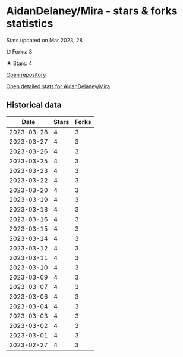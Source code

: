# AidanDelaney/Mira - stars & forks statistics

Stats updated on Mar 2023, 28

☋ Forks: 3

★ Stars: 4

[Open repository](https://github.com/AidanDelaney/Mira)

[Open detailed stats for AidanDelaney/Mira](https://reviewgithub.com/rep/AidanDelaney/Mira)

## Historical data
| Date | Stars | Forks |
|------|-------|-------|
| 2023-03-28 | 4 | 3 | 
| 2023-03-27 | 4 | 3 | 
| 2023-03-26 | 4 | 3 | 
| 2023-03-25 | 4 | 3 | 
| 2023-03-23 | 4 | 3 | 
| 2023-03-22 | 4 | 3 | 
| 2023-03-20 | 4 | 3 | 
| 2023-03-19 | 4 | 3 | 
| 2023-03-18 | 4 | 3 | 
| 2023-03-16 | 4 | 3 | 
| 2023-03-15 | 4 | 3 | 
| 2023-03-14 | 4 | 3 | 
| 2023-03-12 | 4 | 3 | 
| 2023-03-11 | 4 | 3 | 
| 2023-03-10 | 4 | 3 | 
| 2023-03-09 | 4 | 3 | 
| 2023-03-07 | 4 | 3 | 
| 2023-03-06 | 4 | 3 | 
| 2023-03-04 | 4 | 3 | 
| 2023-03-03 | 4 | 3 | 
| 2023-03-02 | 4 | 3 | 
| 2023-03-01 | 4 | 3 | 
| 2023-02-27 | 4 | 3 | 

